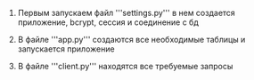 1. Первым запускаем файл '''settings.py''' в нем создается приложение, bcrypt, сессия и соединение с бд

2. В файле '''app.py''' создаются все необходимые таблицы и запускается приложение

3. В файле '''client.py''' находятся все требуемые запросы
